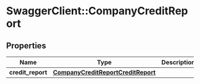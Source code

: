# SwaggerClient::CompanyCreditReport

## Properties
Name | Type | Description | Notes
------------ | ------------- | ------------- | -------------
**credit_report** | [**CompanyCreditReportCreditReport**](CompanyCreditReportCreditReport.md) |  | 


